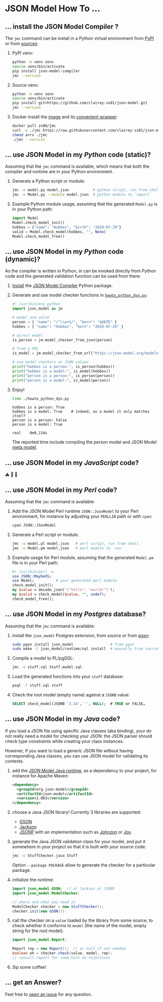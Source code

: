 # JSON Model How To …

## … install the JSON Model Compiler ?

The `jmc` command can be install in a Python virtual environment from
[PyPI](https://pypi.org/project/json-model-compiler/) or from
[sources](https://github.com/clairey-zx81/json-model):

1. PyPI venv:

   ```sh
   python -m venv venv
   source venv/bin/activate
   pip install json-model-compiler
   jmc --version
   ```

2. Source venv:

   ```sh
   python -m venv venv
   source venv/bin/activate
   pip install git+https://github.com/clairey-zx81/json-model.git
   jmc --version
   ```

3. Docker install the [image](https://hub.docker.com/r/zx80/jmc) and its
   [convenient wrapper](https://github.com/clairey-zx81/json-model/blob/main/docker/jmc):

   ```sh
   docker pull zx80/jmc
   curl -o ./jmc https://raw.githubusercontent.com/clairey-zx81/json-model/refs/heads/main/docker/jmc
   chmod a+rx ./jmc
   ./jmc --version
   ```

## … use JSON Model in my _Python_ code (static)?

Assuming that the `jmc` command is available, which means that both the compiler and
runtime are in your Python environment.

1. Generate a Python script or module:

   ```sh
   jmc -o model.py model.json           # python script, run from shell
   jmc -o Model.py --module model.json  # python module to `import`
   ```

2. Example Python module usage, assuming that the generated `Model.py` is in your Python path:

   ```python
   import Model
   Model.check_model_init()
   hobbes = {"name": "Hobbes", "birth": "2020-07-29"}
   valid = Model.check_model(hobbes, "", None)
   Model.check_model_free()
   ```

## … use JSON Model in my _Python_ code (dynamic)?

As the compiler is written in Python, in can be invoked directly from Python code
and the generated validation function can be used from there:

1. [Install](#install-the-json-model-compiler) the
   [JSON Model Compiler](https://pypi.org/project/json-model-compiler/) Python package.

2. Generate and use model checker functions in
   [`howto_python_dyn.py`](https://github.com/clairey-zx81/json-model/blob/main/tests/tuto/howto_python_dyn.py):

   ```python
   #! /usr/bin/env python
   import json_model as jm

   # model and value
   person = { "name": "/^\\w+$/", "born": "$DATE" }
   hobbes = { "name": "Hobbes", "born": "2020-07-29" }

   # direct model
   is_person = jm.model_checker_from_json(person)

   # from a URL
   is_model = jm.model_checker_from_url("https://json-model.org/models/json-model", resolver=jm.resolver.Resolver())

   # use model checkers on JSON values
   print("hobbes is a person:", is_person(hobbes))
   print("hobbes is a model:", is_model(hobbes))
   print("person is a person:", is_person(person))
   print("person is a model:", is_model(person))
   ```

3. Enjoy!

   ```sh
   time ./howto_python_dyn.py
   ```
   ```
   hobbes is a person: True
   hobbes is a model: True    # indeed, as a model it only matches itself
   person is a person: False
   person is a model: True

   real    0m0,134s
   ```

   The reported time include compiling the _person_ model and
   JSON Model [meta model](https://json-model.org/models/json-model).

## … use JSON Model in my _JavaScript_ code?

:warning: :construction_worker: :construction:

## … use JSON Model in my _Perl_ code?

Assuming that the `jmc` command is available:

1. Add the JSON Model Perl runtime `JSON::JsonModel` to your Perl environment,
   for instance by adjusting your `PERLLIB` path or with `cpan`:

   ```sh
   cpan JSON::JSonModel
   ```

2. Generate a Perl script or module:

   ```sh
   jmc -o model.pl model.json   # perl script, run from shell
   jmc -o Model.pm model.json   # perl module to `use`
   ```

3. Example usage for Perl module, assuming that the generated `Model.pm` file
   is in your Perl path:

   ```perl
   #! /usr/bin/perl -w
   use JSON::MaybeXS;
   use Model;          # your generated perl module
   check_model_init();
   my $value = decode_json('{"hello": "world!"}');
   my $valid = check_model($value, "", undef);
   check_model_free();
   ```

## … use JSON Model in my _Postgres_ database?

Assuming that the `jmc` command is available:

1. Install the `json_model` Postgres extension, from source _or_
   from [pgxn](https://pgxn.org/dist/json_model/):

   ```sh
   sudo pgxn install json_model                 # from pgxn
   sudo make -C json_model/runtime/sql install  # manually from sources
   ```

2. Compile a model to PL/pgSQL:

   ```sh
   jmc -o stuff.sql Stuff.model.sql
   ```

3. Load the generated functions into your `stuff` database:

   ```sh
   psql -f stuff.sql stuff
   ```

4. Check the root model (empty name) against a `JSONB` value:

   ```sql
   SELECT check_model(JSONB '3.14', '', NULL);  # TRUE or FALSE…
   ```

## … use JSON Model in my _Java_ code?

If you load a JSON file using specific Java classes (aka binding), your _do not_ really need
a model for checking your JSON: the JSON parser should check type constraints while creating
your class instances.

However, if you want to load a generic JSON file without having corresponding Java classes,
you can use JSON model for validating its contents.

1. add the [JSON Model Java runtime](https://central.sonatype.com/artifact/org.json-model/json-model),
   as a dependency to your project, for instance for Apache Maven:

   ```xml
   <dependency>
     <groupId>org.json-model</groupId>
     <artifactId>json-model</artifactId>
     <version>2.0b5</version>
   </dependency>
   ```

2. choose a Java JSON library! Currently 3 libraries are supported:

   - [GSON](https://central.sonatype.com/artifact/com.google.code.gson/gson)
   - [Jackson](https://central.sonatype.com/artifact/com.fasterxml.jackson.core/jackson-core)
   - [JSONP](https://central.sonatype.com/artifact/jakarta.json/jakarta.json-api)
     with an implementation such as
     [Johnzon](https://central.sonatype.com/artifact/org.apache.johnzon/johnzon) or
     [Joy](https://central.sonatype.com/artifact/org.leadpony.joy/joy).

3. generate the Java JSON validation class for your model, and put it somewhere in your project
   so that it is built with your source code:

   ```sh
   jmc -o StuffChecker.java Stuff
   ```

   Option `--package PACKAGE` allow to generate the checker for a particular package.

4. initialize the runtime:

   ```java
   import json_model.GSON;  // or Jackson or JSONP
   import json_model.ModelChecker;

   // where and when you need it
   ModelChecker checker = new StuffChecker();
   checker.init(new GSON())
   ```


5. call the checker on a `value` loaded by the library from some source, to check whether
   it conforms to `model` (the name of the model, empty string for the root model).

   ```java
   import json_model.Report;

   Report rep = new Report();  // or null if not needed
   boolean ok = checker.check(value, model, rep);
   // consult report for some hint on rejections
   ```

6. Sip some coffee!

## … get an Answer?

Feel free to [open an issue](https://github.com/clairey-zx81/json-model/issues) for any question.
